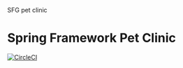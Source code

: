 
SFG pet clinic
# Spring Framework  Pet Clinic

[![CircleCI](https://circleci.com/gh/golnooshte/sfg-pet-clinic.svg?style=svg)](https://circleci.com/gh/golnooshte/sfg-pet-clinic)

